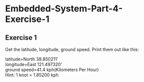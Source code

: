 Embedded-System-Part-4-Exercise-1
=================================
Exercise 1
--------------------
Get the latitude, longitude, ground speed. Print them out like this:

latitude=North 38.850211’<br/>longitude=East 121.497320’<br/>ground speed=41.4 kph(Kilometers Per
Hour)<br/>Hint: 1 knot = 1.85200 kph
